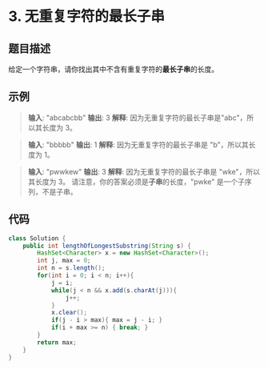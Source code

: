# 3. 无重复字符的最长子串

## 题目描述

给定一个字符串，请你找出其中不含有重复字符的**最长子串**的长度。

## 示例

> **输入**: "abcabcbb"
> **输出**: 3
> **解释**: 因为无重复字符的最长子串是"abc"，所以其长度为 3。

> **输入**: "bbbbb"
> **输出**: 1
> **解释**: 因为无重复字符的最长子串是 "b"，所以其长度为 1。

> **输入**: "pwwkew"
> **输出**: 3
> **解释**: 因为无重复字符的最长子串是 "wke"，所以其长度为 3。
     请注意，你的答案必须是**子串**的长度，"pwke" 是一个子序列，不是子串。

## 代码

```java
class Solution {
    public int lengthOfLongestSubstring(String s) {
        HashSet<Character> x = new HashSet<Character>();
        int j, max = 0;
        int n = s.length();
        for(int i = 0; i < n; i++){
            j = i;
            while(j < n && x.add(s.charAt(j))){
                j++;
            }
            x.clear();
            if(j - i > max){ max = j - i; }
            if(i + max >= n) { break; }
        }
        return max;
    }
}
```
